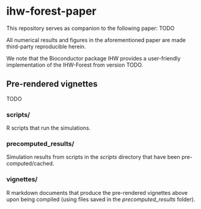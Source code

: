 # ihw-forest-paper
This repository serves as companion to the following paper: TODO

All numerical results and figures in the aforementioned paper are made third-party reproducible herein.

We note that the Bioconductor package IHW provides a user-friendly implementation of the IHW-Forest from version TODO.

## Pre-rendered vignettes
TODO 

### **scripts/**
R scripts that run the simulations.
 
### **precomputed_results/**
Simulation results from scripts in the *scripts* directory that have been pre-computed/cached.

### **vignettes/**
R markdown documents that produce the pre-rendered vignettes above upon being compiled (using files saved in the *precomputed_results* folder). 
